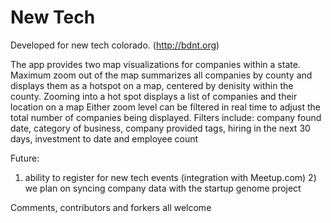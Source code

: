 New Tech
====

Developed for new tech colorado. (http://bdnt.org)

The app provides two map visualizations for companies within a state. 
Maximum zoom out of the map summarizes all companies by county and displays them as a hotspot on a map, centered by denisity within the county.
Zooming into a hot spot displays a list of companies and their location on a map
Either zoom level can be filtered in real time to adjust the total number of companies being displayed. Filters include: company found date, category of business, company provided tags, hiring in the next 30 days, investment to date and employee count

Future:
1) ability to register for new tech events (integration with Meetup.com) 2) we plan on syncing company data with the startup genome project

Comments, contributors and forkers all welcome
